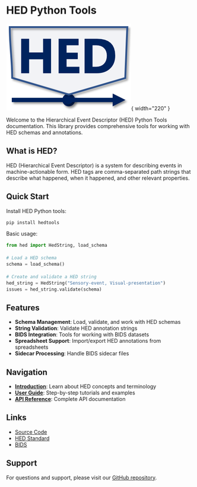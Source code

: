# HED Python Tools

![HED Logo](assets/images/croppedWideLogo.png){ width="220" }

Welcome to the Hierarchical Event Descriptor (HED) Python Tools documentation. This library provides comprehensive tools for working with HED schemas and annotations.

## What is HED?

HED (Hierarchical Event Descriptor) is a system for describing events in machine-actionable form. HED tags are comma-separated path strings that describe what happened, when it happened, and other relevant properties.

## Quick Start

Install HED Python tools:

```bash
pip install hedtools
```

Basic usage:

```python
from hed import HedString, load_schema

# Load a HED schema
schema = load_schema()

# Create and validate a HED string
hed_string = HedString("Sensory-event, Visual-presentation")
issues = hed_string.validate(schema)
```

## Features

- **Schema Management**: Load, validate, and work with HED schemas
- **String Validation**: Validate HED annotation strings
- **BIDS Integration**: Tools for working with BIDS datasets
- **Spreadsheet Support**: Import/export HED annotations from spreadsheets
- **Sidecar Processing**: Handle BIDS sidecar files

## Navigation

- **[Introduction](introduction.md)**: Learn about HED concepts and terminology
- **[User Guide](user_guide.md)**: Step-by-step tutorials and examples
- **[API Reference](api/index.md)**: Complete API documentation

## Links

- [Source Code](https://github.com/hed-standard/hed-python)
- [HED Standard](https://www.hedtags.org/)
- [BIDS](https://bids.neuroimaging.io/)

## Support

For questions and support, please visit our [GitHub repository](https://github.com/hed-standard/hed-python/issues).
